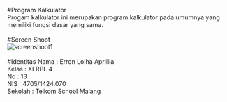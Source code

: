 #Program Kalkulator
<br>
Progam kalkulator ini merupakan program kalkulator pada umumnya yang memiliki fungsi dasar yang sama.
<br><br>
#Screen Shoot
<br>
![screenshoot1](https://s15.postimg.org/fk54q7xhn/2016_11_03_3.png)
<br><br>
#Identitas
Nama : Erron Lolha Aprillia<br>
Kelas : XI RPL 4<br>
No : 13<br>
NIS : 4705/1424.070<br>
Sekolah : Telkom School Malang<br>
